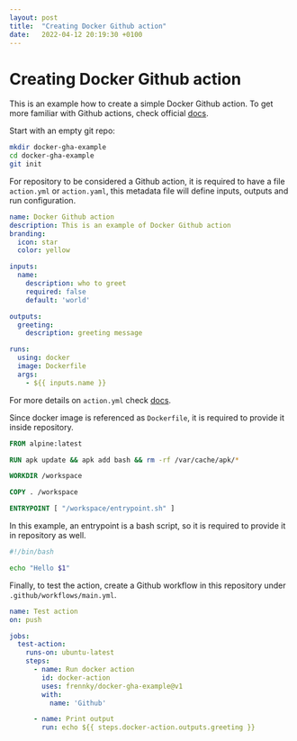 ```yaml
---
layout: post
title:  "Creating Docker Github action"
date:   2022-04-12 20:19:30 +0100
---
```


# Creating Docker Github action

This is an example how to create a simple Docker Github action. To get more familiar with Github actions, check official [docs](https://docs.github.com/en/actions).

Start with an empty git repo:

```bash
mkdir docker-gha-example
cd docker-gha-example
git init
```

For repository to be considered a Github action, it is required to have a file `action.yml` or `action.yaml`, this metadata file will define inputs, outputs and run configuration.

```yaml
name: Docker Github action
description: This is an example of Docker Github action
branding:
  icon: star
  color: yellow

inputs:
  name:
    description: who to greet
    required: false
    default: 'world'

outputs:
  greeting:
    description: greeting message

runs:
  using: docker
  image: Dockerfile
  args:
    - ${{ inputs.name }}
```

For more details on `action.yml` check [docs](https://docs.github.com/en/actions/reference/workflows-and-actions/metadata-syntax).

Since docker image is referenced as `Dockerfile`, it is required to provide it inside repository.

```dockerfile
FROM alpine:latest

RUN apk update && apk add bash && rm -rf /var/cache/apk/*

WORKDIR /workspace

COPY . /workspace

ENTRYPOINT [ "/workspace/entrypoint.sh" ]
```

In this example, an entrypoint is a bash script, so it is required to provide it in repository as well.

```bash
#!/bin/bash

echo "Hello $1"
```

Finally, to test the action, create a Github workflow in this repository under `.github/workflows/main.yml`.

```yaml
name: Test action
on: push

jobs:
  test-action:
    runs-on: ubuntu-latest
    steps:
      - name: Run docker action
        id: docker-action
        uses: frennky/docker-gha-example@v1
        with:
          name: 'Github'

      - name: Print output
        run: echo ${{ steps.docker-action.outputs.greeting }}
```
